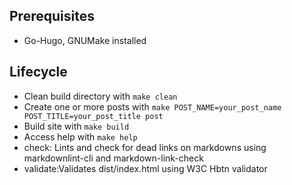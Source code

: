 ## Prerequisites

* Go-Hugo, GNUMake installed

## Lifecycle

* Clean build directory with `make clean`
* Create one or more posts with `make POST_NAME=your_post_name POST_TITLE=your_post_title post`
* Build site with `make build`
* Access help with `make help`
* check: Lints and check for dead links on markdowns using markdownlint-cli and markdown-link-check
* validate:Validates dist/index.html using W3C Hbtn validator
